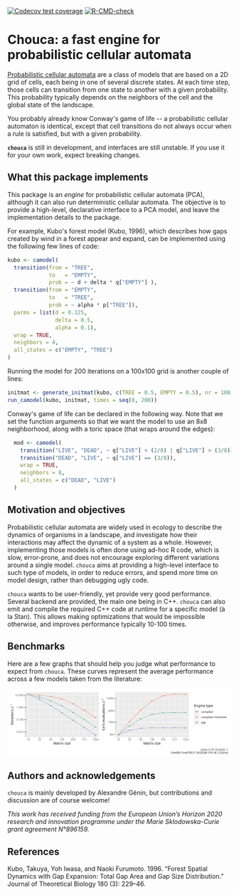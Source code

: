 
<!-- badges: start -->
[![Codecov test coverage](https://codecov.io/gh/alexgenin/chouca/branch/master/graph/badge.svg)](https://app.codecov.io/gh/alexgenin/chouca?branch=master)
[![R-CMD-check](https://github.com/alexgenin/chouca/actions/workflows/R-CMD-check.yaml/badge.svg)](https://github.com/alexgenin/chouca/actions/workflows/R-CMD-check.yaml)
<!-- badges: end -->

# Chouca: a fast engine for probabilistic cellular automata 

[Probabilistic cellular automata](https://en.wikipedia.org/wiki/Stochastic_cellular_automaton) are a class of models that are based on a 2D grid of cells, each being in one of several discrete states. At each time step, those cells can 
transition from one state to another with a given probability. This probability typically
depends on the neighbors of the cell and the global state of the landscape. 

You probably already know Conway's game of life -- a probabilistic cellular automaton 
is identical, except that cell transitions do not always occur when a rule is satisfied, 
but with a given probability.

**`chouca`** is still in development, and interfaces are still unstable. If you use it 
for your own work, expect breaking changes.

## What this package implements 

This package is an *engine* for probabilistic cellular automata (PCA), although it can 
also run deterministic cellular automata. The objective is to provide a high-level, 
declarative interface to a PCA model, and leave the implementation details to the 
package. 

For example, Kubo's forest model (Kubo, 1996), which describes how gaps created by wind 
in a forest appear and expand, can be implemented using the following few lines 
of code: 

```r
kubo <- camodel( 
  transition(from = "TREE", 
             to   = "EMPTY", 
             prob = ~ d + delta * q["EMPTY"] ), 
  transition(from = "EMPTY", 
             to   = "TREE", 
             prob = ~ alpha * p["TREE"]), 
  parms = list(d = 0.125, 
               delta = 0.5, 
               alpha = 0.1), 
  wrap = TRUE, 
  neighbors = 4, 
  all_states = c("EMPTY", "TREE")
)
```

Running the model for 200 iterations on a 100x100 grid is another couple of lines: 

```r
initmat <- generate_initmat(kubo, c(TREE = 0.5, EMPTY = 0.5), nr = 100, nc = 100)
run_camodel(kubo, initmat, times = seq(0, 200))
```

Conway's game of life can be declared in the following way. Note that we set the 
function arguments so that we want the model to use an 8x8 neighborhood, along with a 
toric space (that wraps around the edges):

```r
  mod <- camodel( 
    transition("LIVE", "DEAD", ~ q["LIVE"] < (2/8) | q["LIVE"] > (3/8)), 
    transition("DEAD", "LIVE", ~ q["LIVE"] == (3/8)), 
    wrap = TRUE, 
    neighbors = 8, 
    all_states = c("DEAD", "LIVE")
  )
```

## Motivation and objectives

Probabilistic cellular automata are widely used in ecology to describe the dynamics of 
organisms in a landscape, and investigate how their interactions may affect the dynamic 
of a system as a whole. However, implementing those models is often done using ad-hoc 
R code, which is slow, error-prone, and does not encourage exploring different 
variations around a single model. `chouca` aims at providing a high-level interface to 
such type of models, in order to reduce errors, and spend more time on model design, 
rather than debugging ugly code. 

`chouca` wants to be user-friendly, yet provide very good performance. Several backend are provided, the main one being in C++. `chouca` can also emit and compile the required 
C++ code at runtime for a specific model (à la Stan). This allows making optimizations 
that would be impossible otherwise, and improves performance typically 10-100 times.



## Benchmarks

Here are a few graphs that should help you judge what performance to expect from 
`chouca`. These curves represent the average performance across a few models taken from 
the literature: 

![benchmark_results](./benchmarks_last_commit.png)


## Authors and acknowledgements 

`chouca` is mainly developed by Alexandre Génin, but contributions and discussion are 
of course welcome!

*This work has received funding from the European Union’s Horizon 2020 research and innovation programme under the Marie Sklodowska-Curie grant agreement N°896159.*



## References 

Kubo, Takuya, Yoh Iwasa, and Naoki Furumoto. 1996. “Forest Spatial Dynamics with Gap Expansion: Total Gap Area and Gap Size Distribution.” Journal of Theoretical Biology 180 (3): 229–46.
